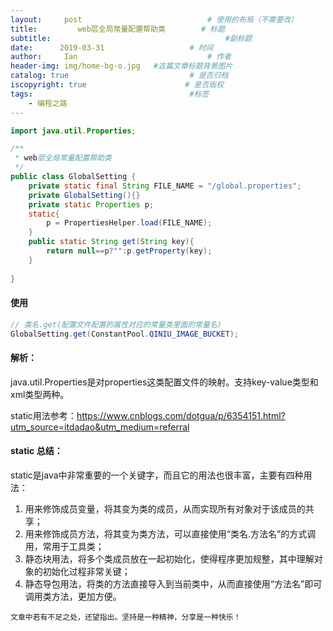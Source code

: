 ```yaml
---
layout:     post             				# 使用的布局（不需要改）
title:         web层全局常量配置帮助类		# 标题 
subtitle:    					  				#副标题
date:      2019-03-31  					# 时间
author:     Ian                  			# 作者
header-img: img/home-bg-o.jpg	#这篇文章标题背景图片
catalog: true                        	# 是否归档
iscopyright: true                      # 是否版权
tags:                              		#标签
    - 编程之路
---
```




```java
import java.util.Properties;

/**
 * web层全局常量配置帮助类
 */
public class GlobalSetting {
	private static final String FILE_NAME = "/global.properties";
	private GlobalSetting(){}
	private static Properties p;
	static{
		p = PropertiesHelper.load(FILE_NAME);
	}
	public static String get(String key){
		return null==p?"":p.getProperty(key);
	}
	
}

```

#### 使用
```java
// 类名.get(配置文件配置的属性对应的常量类里面的常量名)
GlobalSetting.get(ConstantPool.QINIU_IMAGE_BUCKET);
```
#### 解析：
java.util.Properties是对properties这类配置文件的映射。支持key-value类型和xml类型两种。

static用法参考：<https://www.cnblogs.com/dotgua/p/6354151.html?utm_source=itdadao&utm_medium=referral>

####  static 总结： 
static是java中非常重要的一个关键字，而且它的用法也很丰富，主要有四种用法：

1. 用来修饰成员变量，将其变为类的成员，从而实现所有对象对于该成员的共享；
2. 用来修饰成员方法，将其变为类方法，可以直接使用“类名.方法名”的方式调用，常用于工具类；
3. 静态块用法，将多个类成员放在一起初始化，使得程序更加规整，其中理解对象的初始化过程非常关键；
4. 静态导包用法，将类的方法直接导入到当前类中，从而直接使用“方法名”即可调用类方法，更加方便。



`文章中若有不足之处，还望指出。坚持是一种精神，分享是一种快乐！`

